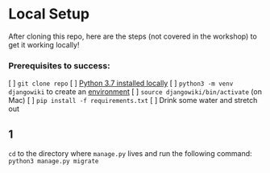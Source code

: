 # Local Setup

After cloning this repo, here are the steps (not covered in the workshop) to get it working locally!

### Prerequisites to success:

[ ] `git clone repo`
[ ] [Python 3.7 installed locally](https://www.python.org/downloads/)
[ ] `python3 -m venv djangowiki` to create an [environment](https://docs.python.org/3/library/venv.html)
[ ] `source djangowiki/bin/activate` (on Mac)
[ ] `pip install -f requirements.txt`
[ ] Drink some water and stretch out

## 1

`cd` to the directory where `manage.py` lives and run the following command:
`python3 manage.py migrate`

